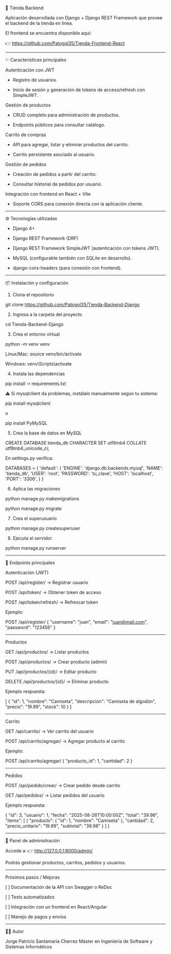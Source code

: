 🛒 Tienda Backend

Aplicación desarrollada con Django + Django REST Framework que provee el backend de la tienda en línea.

El frontend se encuentra disponible aquí:

👉 https://github.com/Patogol35/Tienda-Frontend-React

---

✨ Características principales

Autenticación con JWT

- Registro de usuarios.

- Inicio de sesión y generación de tokens de acceso/refresh con SimpleJWT.


Gestión de productos

- CRUD completo para administración de productos.

- Endpoints públicos para consultar catálogo.


Carrito de compras

- API para agregar, listar y eliminar productos del carrito.

- Carrito persistente asociado al usuario.


Gestión de pedidos

- Creación de pedidos a partir del carrito.

- Consultar historial de pedidos por usuario.


Integración con frontend en React + Vite

- Soporte CORS para conexión directa con la aplicación cliente.


---

⚙️ Tecnologías utilizadas 

- Django 4+

- Django REST Framework (DRF)

- Django REST Framework SimpleJWT (autenticación con tokens JWT).

- MySQL (configurable también con SQLite en desarrollo).

- django-cors-headers (para conexión con frontend).

---

📦 Instalación y configuración

1. Clona el repositorio

git clone https://github.com/Patogol35/Tienda-Backend-Django


2. Ingresa a la carpeta del proyecto
   
cd Tienda-Backend-Django

3. Crea el entorno virtual

python -m venv venv

Linux/Mac: source venv/bin/activate

Windows: venv\Scripts\activate


4. Instala las dependencias

pip install -r requirements.txt

⚠️ Si mysqlclient da problemas, instálalo manualmente según tu sistema:

pip install mysqlclient

o

pip install PyMySQL


5. Crea la base de datos en MySQL

CREATE DATABASE tienda_db CHARACTER SET utf8mb4 COLLATE utf8mb4_unicode_ci;

En settings.py verifica:

DATABASES = {
    'default': {
        'ENGINE': 'django.db.backends.mysql',
        'NAME': 'tienda_db',
        'USER': 'root',
        'PASSWORD': 'tu_clave',
        'HOST': 'localhost',
        'PORT': '3306',
    }
}


6. Aplica las migraciones

python manage.py makemigrations

python manage.py migrate


7. Crea el superusuario

python manage.py createsuperuser


8. Ejecuta el servidor

python manage.py runserver


---

🔗 Endpoints principales

Autenticación (JWT)

POST /api/register/ → Registrar usuario

POST /api/token/ → Obtener token de acceso

POST /api/token/refresh/ → Refrescar token


Ejemplo:

POST /api/register/
{
  "username": "juan",
  "email": "juan@mail.com",
  "password": "123456"
}


---

Productos

GET /api/productos/ → Listar productos

POST /api/productos/ → Crear producto (admin)

PUT /api/productos/{id}/ → Editar producto

DELETE /api/productos/{id}/ → Eliminar producto


Ejemplo respuesta:

[
  {
    "id": 1,
    "nombre": "Camiseta",
    "descripcion": "Camiseta de algodón",
    "precio": "19.99",
    "stock": 10
  }
]


---

Carrito

GET /api/carrito/ → Ver carrito del usuario

POST /api/carrito/agregar/ → Agregar producto al carrito


Ejemplo:

POST /api/carrito/agregar/
{
  "producto_id": 1,
  "cantidad": 2
}


---

Pedidos

POST /api/pedido/crear/ → Crear pedido desde carrito

GET /api/pedidos/ → Listar pedidos del usuario


Ejemplo respuesta:

{
  "id": 3,
  "usuario": 1,
  "fecha": "2025-08-26T10:00:00Z",
  "total": "39.98",
  "items": [
    {
      "producto": { "id": 1, "nombre": "Camiseta" },
      "cantidad": 2,
      "precio_unitario": "19.99",
      "subtotal": "39.98"
    }
  ]
}


---

📸 Panel de administración

Accede a:
👉 http://127.0.0.1:8000/admin/

Podrás gestionar productos, carritos, pedidos y usuarios.


---

Próximos pasos / Mejoras

[ ] Documentación de la API con Swagger o ReDoc

[ ] Tests automatizados

[ ] Integración con un frontend en React/Angular

[ ] Manejo de pagos y envíos



---

👨‍💻 Autor

Jorge Patricio Santamaría Cherrez
Máster en Ingeniería de Software y Sistemas Informáticos

